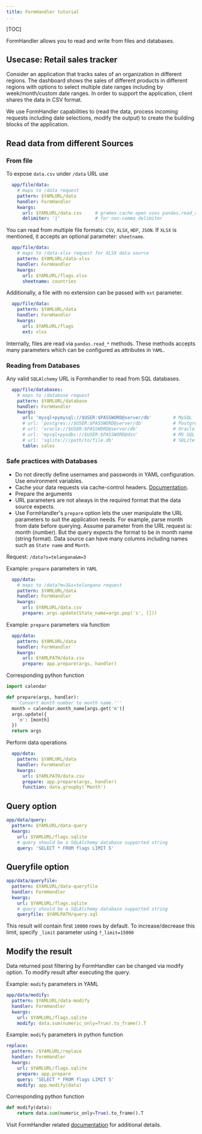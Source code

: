 ```yaml
---
title: FormHandler tutorial
...
```


[TOC]

FormHandler allows you to read and write from files and databases.

## Usecase: Retail sales tracker

Consider an application that tracks sales of an organization in different regions.
The dashboard shows the sales of different products in different regions with
options to select multiple date ranges including by week/month/custom date ranges.
In order to support the application, client shares the data in CSV format.

We use FormHandler capabilities to (read the data, process incoming requests
including date selections, modify the output) to create the building blocks of
the application.

## Read data from different Sources

### From file

To expose `data.csv` under `/data` URL use

```YAML
  app/file/data:
    # maps to /data request
    pattern: $YAMLURL/data
    handler: FormHandler
    kwargs:
      url: $YAMLURL/data.csv     # gramex.cache.open uses pandas.read_csv
      delimiter: '|'             # for non-comma delimiter
```

You can read from multiple file formats: `CSV`, `XLSX`, `HDF`, `JSON`.
If `XLSX` is mentioned, it accepts an optional parameter: `sheetname`.

```YAML
  app/file/data:
    # maps to /data-xlsx request for XLSX data source
    pattern: $YAMLURL/data-xlsx
    handler: FormHandler
    kwargs:
      url: $YAMLURL/flags.xlsx
      sheetname: countries
```

Additionally, a file with no extension can be passed with `ext` parameter.

```YAML
  app/file/data:
    pattern: $YAMLURL/data
    handler: FormHandler
    kwargs:
      url: $YAMLURL/flags
      ext: xlsx
```

Internally, files are read via `pandas.read_*` methods. These methods accepts
many parameters which can be configured as attributes in `YAML`.

### Reading from Databases

Any valid `SQLAlchemy` URL is Formhandler to read from SQL databases.

```YAML
  app/file/databases:
    # maps to /database request
    pattern: $YAMLURL/database
    handler: FormHandler
    kwargs:
      url: 'mysql+pymysql://$USER:$PASSWORD@server/db'        # MySQL
      # url: 'postgres://$USER:$PASSWORD@server/db'           # PostgreSQL
      # url: 'oracle://$USER:$PASSWORD@server/db'             # Oracle
      # url: 'mysql+pyodbc://$USER:$PASSWORD@dsn'             # MS SQL
      # url: 'sqlite:///path/to/file.db'                      # SQLite
      table: sales
```

### Safe practices with Databases

- Do not directly define usernames and passwords in YAML configuration.
Use environment variables.
- Cache your data requests via cache-control headers. [Documentation](../cache/).
- Prepare the arguments
- URL parameters are not always in the required format that the data source expects.
- Use FormHandler's `prepare` option lets the user manipulate the URL parameters to suit the application needs.
  For example, parse month from date before querying.
  Assume parameter from the URL request is: month (number).
  But the query expects the format to be in month name (string format).
  Data source can have many columns including names such as `State name` and `Month`.

Request: `/data?s=telangana&m=3`

Example: `prepare` parameters in `YAML`

```YAML
  app/data:
    # maps to /data?m=3&s=telangana request
    pattern: $YAMLURL/data
    handler: FormHandler
    kwargs:
      url: $YAMLURL/data.csv
      prepare: args.update(State_name=args.pop('s', []))
```

Example: `prepare` parameters via function

```YAML
  app/data:
    pattern: $YAMLURL/data
    handler: FormHandler
    kwargs:
      url: $YAMLPATH/data.csv
      prepare: app.prepare(args, handler)
```

Corresponding python function

```python
import calendar

def prepare(args, handler):
  '''Convert month number to month name.'''
  month = calendar.month_name[args.get('m')]
  args.update({
    'm': [month]
  })
  return args
```

Perform data operations

```YAML
  app/data:
    pattern: $YAMLURL/data
    handler: FormHandler
    kwargs:
      url: $YAMLPATH/data.csv
      prepare: app.prepare(args, handler)
      function: data.groupby('Month')
```

## Query option

```YAML
app/data/query:
  pattern: $YAMLURL/data-query
  kwargs:
    url: $YAMLURL/flags.sqlite
    # query should be a SQLAlchemy database supported string
    query: 'SELECT * FROM flags LIMIT 5'
```

## Queryfile option

```YAML
app/data/queryfile:
  pattern: $YAMLURL/data-queryfile
  handler: FormHandler
  kwargs:
    url: $YAMLURL/flags.sqlite
    # query should be a SQLAlchemy database supported string
    queryfile: $YAMLPATH/query.sql
```

This result will contain first `10000` rows by default.
To increase/decrease this limit, specify `_limit` parameter using `?_limit=15000`


## Modify the result

Data returned post filtering by FormHandler can be changed via modify option.
To modify result after executing the query.

Example: `modify` parameters in YAML

```YAML
app/data/modify:
  pattern: $YAMLURL/data-modify
  handler: FormHandler
  kwargs:
    url: $YAMLURL/flags.sqlite
    modify: data.sum(numeric_only=True).to_frame().T
```

Example: `modify` parameters in python function

```YAML
replace:
  pattern: /$YAMLURL/replace
  handler: FormHandler
  kwargs:
    url: $YAMLURL/flags.sqlite
    prepare: app.prepare
    query: 'SELECT * FROM flags LIMIT 5'
    modify: app.modify(data)
```

Corresponding python function

```python
def modify(data):
    return data.sum(numeric_only=True).to_frame().T
```

Visit FormHandler related [documentation](../formhandler/) for additional details.
